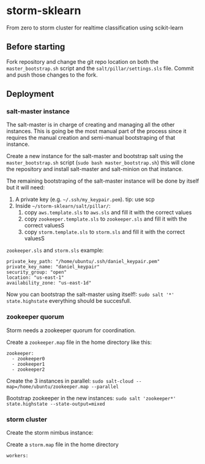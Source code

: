 storm-sklearn
=============

From zero to storm cluster for realtime classification using scikit-learn

## Before starting

Fork repository and change the git repo location on both the
`master_bootstrap.sh` script and the `salt/pillar/settings.sls` file.
Commit and push those changes to the fork.

## Deployment

### salt-master instance

The salt-master is in charge of creating and managing all the other instances.
This is going be the most manual part of the process since it
requires the manual creation and semi-manual bootstraping of that instance.

Create a new instance for the salt-master and bootstrap salt using the
`master_bootstrap.sh` script (`sudo bash master_bootstrap.sh`)
this will clone the repository and install salt-master and salt-minion on that instance.

The remaining bootstraping of the salt-master instance will be done by itself
but it will need:

1. A private key (e.g. `~/.ssh/my_keypair.pem`). tip: use scp
2. Inside `~/storm-sklearn/salt/pillar/`:
    1. copy `aws.template.sls` to `aws.sls` and fill it with the correct values
    2. copy `zookeeper.template.sls` to `zookeeper.sls` and fill it with the correct valuesS
    2. copy `storm.template.sls` to `storm.sls` and fill it with the correct valuesS

`zookeeper.sls` and `storm.sls` example:

```
private_key_path: "/home/ubuntu/.ssh/daniel_keypair.pem"
private_key_name: "daniel_keypair"
security_group: "open"
location: "us-east-1"
availability_zone: "us-east-1d"
```

Now you can bootstrap the salt-master using itself!:
`sudo salt '*' state.highstate` everything should be succesfull.

### zookeeper quorum

Storm needs a zookeeper quorum for coordination.

Create a `zookeeper.map` file in the home directory like this:

```
zookeeper:
  - zookeeper0
  - zookeeper1
  - zookeeper2
```

Create the 3 instances in parallel:
`sudo salt-cloud --map=/home/ubuntu/zookeeper.map --parallel`

Bootstrap zookeeper in the new instances:
`sudo salt 'zookeeper*' state.highstate --state-output=mixed`

### storm cluster

Create the storm nimbus instance:


Create a `storm.map` file in the home directory

```
workers:
```

